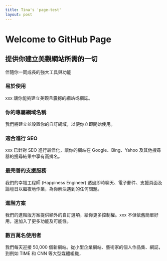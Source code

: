 ```yaml
---
title: Tina's 'page-test'
layout: post
---
```


# Welcome to GitHub Page

## 提供你建立美觀網站所需的一切
伴隨你一同成長的強大工具與功能

### 易於使用
xxx 讓你能夠建立美觀且震撼的網站或網誌。

### 你的專屬網域名稱
我們將建立並設置你的自訂網域，以便你立即開始使用。

### 適合進行 SEO
xxx 已針對 SEO 進行最佳化，讓你的網站在 Google、Bing、Yahoo 及其他搜尋器的搜尋結果中享有高排名。

### 最完善的支援服務
我們的幸福工程師 (Happiness Engineer) 透過即時聊天、電子郵件、支援頁面及論壇日以繼夜地作業，為你解決遇到的任何問題。

### 進階方案
我們的進階版方案提供額外的自訂選項，給你更多控制權。xxx 不但依舊簡單好用，還加入了更多功能及可能性。

### 數百萬名使用者
我們每天迎接 50,000 個新網站。從小型企業網站、藝術家的個人作品集、網誌，到例如 TIME 和 CNN 等大型媒體組織，
